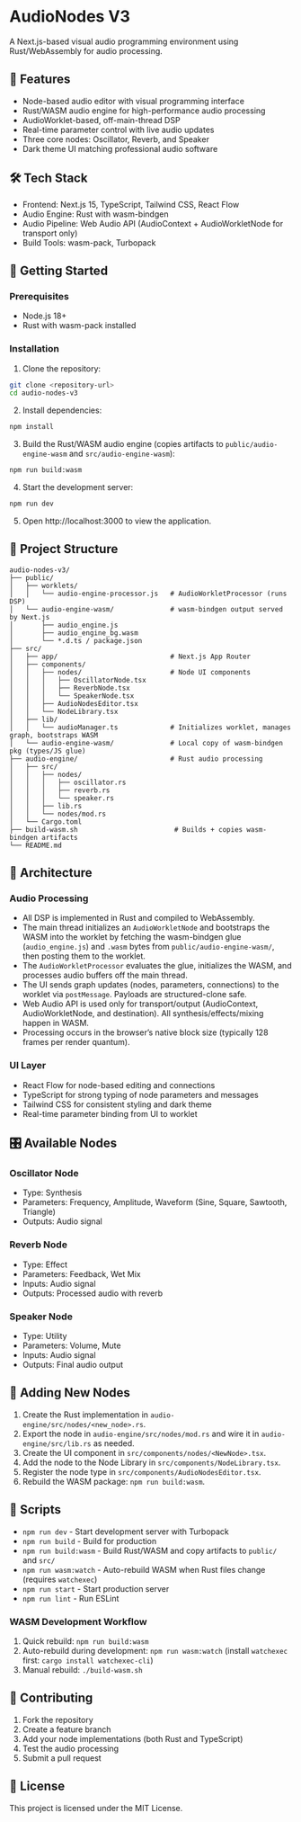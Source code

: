 # AudioNodes V3

A Next.js-based visual audio programming environment using Rust/WebAssembly for audio processing.

## 🎵 Features

- Node-based audio editor with visual programming interface
- Rust/WASM audio engine for high-performance audio processing
- AudioWorklet-based, off-main-thread DSP
- Real-time parameter control with live audio updates
- Three core nodes: Oscillator, Reverb, and Speaker
- Dark theme UI matching professional audio software

## 🛠️ Tech Stack

- Frontend: Next.js 15, TypeScript, Tailwind CSS, React Flow
- Audio Engine: Rust with wasm-bindgen
- Audio Pipeline: Web Audio API (AudioContext + AudioWorkletNode for transport only)
- Build Tools: wasm-pack, Turbopack

## 🚀 Getting Started

### Prerequisites

- Node.js 18+
- Rust with wasm-pack installed

### Installation

1. Clone the repository:
```bash
git clone <repository-url>
cd audio-nodes-v3
```

2. Install dependencies:
```bash
npm install
```

3. Build the Rust/WASM audio engine (copies artifacts to `public/audio-engine-wasm` and `src/audio-engine-wasm`):
```bash
npm run build:wasm
```

4. Start the development server:
```bash
npm run dev
```

5. Open http://localhost:3000 to view the application.

## 📁 Project Structure

```
audio-nodes-v3/
├── public/
│   ├── worklets/
│   │   └── audio-engine-processor.js   # AudioWorkletProcessor (runs DSP)
│   └── audio-engine-wasm/              # wasm-bindgen output served by Next.js
│       ├── audio_engine.js
│       ├── audio_engine_bg.wasm
│       └── *.d.ts / package.json
├── src/
│   ├── app/                            # Next.js App Router
│   ├── components/
│   │   ├── nodes/                      # Node UI components
│   │   │   ├── OscillatorNode.tsx
│   │   │   ├── ReverbNode.tsx
│   │   │   └── SpeakerNode.tsx
│   │   ├── AudioNodesEditor.tsx
│   │   └── NodeLibrary.tsx
│   ├── lib/
│   │   └── audioManager.ts             # Initializes worklet, manages graph, bootstraps WASM
│   └── audio-engine-wasm/              # Local copy of wasm-bindgen pkg (types/JS glue)
├── audio-engine/                       # Rust audio processing
│   ├── src/
│   │   ├── nodes/
│   │   │   ├── oscillator.rs
│   │   │   ├── reverb.rs
│   │   │   └── speaker.rs
│   │   ├── lib.rs
│   │   └── nodes/mod.rs
│   └── Cargo.toml
├── build-wasm.sh                        # Builds + copies wasm-bindgen artifacts
└── README.md
```

## 🎯 Architecture

### Audio Processing
- All DSP is implemented in Rust and compiled to WebAssembly.
- The main thread initializes an `AudioWorkletNode` and bootstraps the WASM into the worklet by fetching the wasm-bindgen glue (`audio_engine.js`) and `.wasm` bytes from `public/audio-engine-wasm/`, then posting them to the worklet.
- The `AudioWorkletProcessor` evaluates the glue, initializes the WASM, and processes audio buffers off the main thread.
- The UI sends graph updates (nodes, parameters, connections) to the worklet via `postMessage`. Payloads are structured-clone safe.
- Web Audio API is used only for transport/output (AudioContext, AudioWorkletNode, and destination). All synthesis/effects/mixing happen in WASM.
- Processing occurs in the browser’s native block size (typically 128 frames per render quantum).

### UI Layer
- React Flow for node-based editing and connections
- TypeScript for strong typing of node parameters and messages
- Tailwind CSS for consistent styling and dark theme
- Real-time parameter binding from UI to worklet

## 🎛️ Available Nodes

### Oscillator Node
- Type: Synthesis
- Parameters: Frequency, Amplitude, Waveform (Sine, Square, Sawtooth, Triangle)
- Outputs: Audio signal

### Reverb Node
- Type: Effect
- Parameters: Feedback, Wet Mix
- Inputs: Audio signal
- Outputs: Processed audio with reverb

### Speaker Node
- Type: Utility
- Parameters: Volume, Mute
- Inputs: Audio signal
- Outputs: Final audio output

## 🔧 Adding New Nodes

1. Create the Rust implementation in `audio-engine/src/nodes/<new_node>.rs`.
2. Export the node in `audio-engine/src/nodes/mod.rs` and wire it in `audio-engine/src/lib.rs` as needed.
3. Create the UI component in `src/components/nodes/<NewNode>.tsx`.
4. Add the node to the Node Library in `src/components/NodeLibrary.tsx`.
5. Register the node type in `src/components/AudioNodesEditor.tsx`.
6. Rebuild the WASM package: `npm run build:wasm`.

## 📝 Scripts

- `npm run dev` - Start development server with Turbopack
- `npm run build` - Build for production
- `npm run build:wasm` - Build Rust/WASM and copy artifacts to `public/` and `src/`
- `npm run wasm:watch` - Auto-rebuild WASM when Rust files change (requires `watchexec`)
- `npm run start` - Start production server
- `npm run lint` - Run ESLint

### WASM Development Workflow

1. Quick rebuild: `npm run build:wasm`
2. Auto-rebuild during development: `npm run wasm:watch` (install `watchexec` first: `cargo install watchexec-cli`)
3. Manual rebuild: `./build-wasm.sh`

## 🤝 Contributing

1. Fork the repository
2. Create a feature branch
3. Add your node implementations (both Rust and TypeScript)
4. Test the audio processing
5. Submit a pull request

## 📄 License

This project is licensed under the MIT License.
